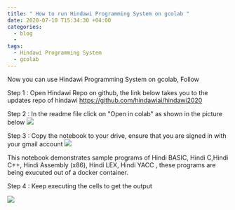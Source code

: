 ```yaml
---
title: " How to run Hindawi Programming System on gcolab "
date: 2020-07-10 T15:34:30 +04:00
categories:
  - blog
  - 
tags:
  - Hindawi Programming System
  - gcolab
---
```


Now you can use Hindawi Programming System on gcolab, Follow

Step 1 : Open Hindawi Repo on github, the link below takes you to the updates repo of hindawi 
https://github.com/hindawiai/hindawi2020

Step 2 : In the readme file click on "Open in colab" as shown in the picture below 
<img src="https://docs.google.com/drawings/d/e/2PACX-1vQzzb_JQd4H6BPMr9wgBbBb1-UGG-WuLbGPacnRSZRBWdFwqEtOqJYtaheg-HhFB0_HatJiV3xHZcxN/pub?w=960&amp;h=720">

Step 3 : Copy the notebook to your drive, ensure that you are signed in with your gmail account
<img src="https://docs.google.com/drawings/d/e/2PACX-1vTjU272nS7mwnGTBSbQ7_aa0DzRTV1TkKyonQi1MyIzZtNaxooH7lUeiVxPYxKVPa0kyOwpeg8FgGg6/pub?w=960&amp;h=720">

This notebook demonstrates sample programs of  Hindi BASIC, Hindi C,Hindi C++, Hindi Assembly (x86), Hindi LEX,  Hindi YACC ,
these programs are being exucuted out of a docker container.

Step 4 : Keep executing the cells to get the output

<img src="https://docs.google.com/drawings/d/e/2PACX-1vSniD9d0FGaxVN1M8qDQRv6P4fEuPqKlsnUpWKEI_5wsxzbo-QTVNO1HV5IaosEQ7rHulN5GxJIu4NL/pub?w=960&amp;h=720">
